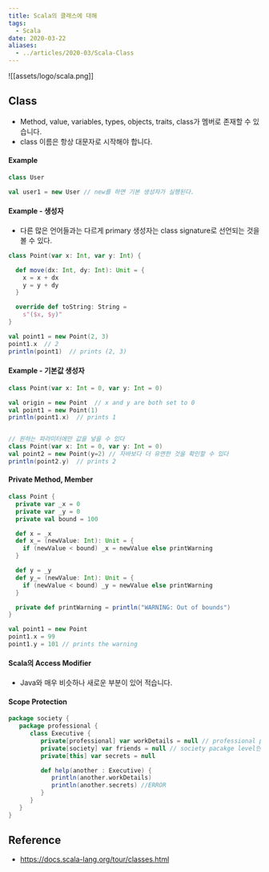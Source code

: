 ```yaml
---
title: Scala의 클래스에 대해
tags:
  - Scala
date: 2020-03-22
aliases: 
  - ../articles/2020-03/Scala-Class
---
```


![[assets/logo/scala.png]]

## Class
- Method, value, variables, types, objects, traits, class가 멤버로 존재할 수 있습니다.
- class 이름은 항상 대문자로 시작해야 합니다.

#### Example
```scala
class User

val user1 = new User // new를 하면 기본 생성자가 실행된다.
```

#### Example - 생성자
- 다른 많은 언어들과는 다르게 primary 생성자는 class signature로 선언되는 것을 볼 수 있다.

```scala
class Point(var x: Int, var y: Int) {

  def move(dx: Int, dy: Int): Unit = {
    x = x + dx
    y = y + dy
  }

  override def toString: String =
    s"($x, $y)"
}

val point1 = new Point(2, 3)
point1.x  // 2
println(point1)  // prints (2, 3)
```

#### Example - 기본값 생성자

```scala
class Point(var x: Int = 0, var y: Int = 0)

val origin = new Point  // x and y are both set to 0
val point1 = new Point(1)
println(point1.x)  // prints 1


// 원하는 파라미터에만 값을 넣을 수 있다
class Point(var x: Int = 0, var y: Int = 0)
val point2 = new Point(y=2) // 자바보다 더 유연한 것을 확인할 수 있다
println(point2.y)  // prints 2
```



#### Private Method, Member

```scala
class Point {
  private var _x = 0
  private var _y = 0
  private val bound = 100

  def x = _x
  def x_= (newValue: Int): Unit = {
    if (newValue < bound) _x = newValue else printWarning
  }

  def y = _y
  def y_= (newValue: Int): Unit = {
    if (newValue < bound) _y = newValue else printWarning
  }

  private def printWarning = println("WARNING: Out of bounds")
}

val point1 = new Point
point1.x = 99
point1.y = 101 // prints the warning
```

#### Scala의 Access Modifier
- Java와 매우 비슷하나 새로운 부분이 있어 적습니다.

#### Scope Protection

```scala
package society {
   package professional {
      class Executive {
         private[professional] var workDetails = null // professional package level만 접근이 가능하다.
         private[society] var friends = null // society pacakge level만 접근이 가능하다.
         private[this] var secrets = null

         def help(another : Executive) {
            println(another.workDetails)
            println(another.secrets) //ERROR
         }
      }
   }
}
```

## Reference
- <https://docs.scala-lang.org/tour/classes.html>
